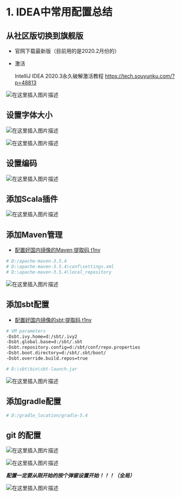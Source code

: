 # 1. IDEA中常用配置总结

## 从社区版切换到旗舰版

- 官网下载最新版（目前用的是2020.2月份的）

- 激活

  IntelliJ IDEA 2020.3永久破解激活教程   https://tech.souyunku.com/?p=48813


![在这里插入图片描述](https://img-blog.csdnimg.cn/20200814155531989.png?x-oss-process=image/watermark,type_ZmFuZ3poZW5naGVpdGk,shadow_10,text_aHR0cHM6Ly9ibG9nLmNzZG4ubmV0L2ZhbmppYW5oYWk=,size_16,color_FFFFFF,t_70#pic_center)

## 设置字体大小

![在这里插入图片描述](https://img-blog.csdnimg.cn/20200814155935568.png?x-oss-process=image/watermark,type_ZmFuZ3poZW5naGVpdGk,shadow_10,text_aHR0cHM6Ly9ibG9nLmNzZG4ubmV0L2ZhbmppYW5oYWk=,size_16,color_FFFFFF,t_70#pic_center)

![在这里插入图片描述](https://img-blog.csdnimg.cn/20200814160014779.png?x-oss-process=image/watermark,type_ZmFuZ3poZW5naGVpdGk,shadow_10,text_aHR0cHM6Ly9ibG9nLmNzZG4ubmV0L2ZhbmppYW5oYWk=,size_16,color_FFFFFF,t_70#pic_center)

## 设置编码 

![在这里插入图片描述](https://img-blog.csdnimg.cn/202008141603307.png?x-oss-process=image/watermark,type_ZmFuZ3poZW5naGVpdGk,shadow_10,text_aHR0cHM6Ly9ibG9nLmNzZG4ubmV0L2ZhbmppYW5oYWk=,size_16,color_FFFFFF,t_70#pic_center)

## 添加Scala插件

![在这里插入图片描述](https://img-blog.csdnimg.cn/2020081416023649.png?x-oss-process=image/watermark,type_ZmFuZ3poZW5naGVpdGk,shadow_10,text_aHR0cHM6Ly9ibG9nLmNzZG4ubmV0L2ZhbmppYW5oYWk=,size_16,color_FFFFFF,t_70#pic_center)

## 添加Maven管理

- [配置好国内镜像的Maven;提取码 t1nv](https://pan.baidu.com/s/1lKLDDylvd1C0Xm49G2PqGQ)

```bash
# D:/apache-maven-3.5.4
# D:\apache-maven-3.5.4\conf\settings.xml
# D:\apache-maven-3.5.4\local_repository
```

![在这里插入图片描述](https://img-blog.csdnimg.cn/20200814161204784.png?x-oss-process=image/watermark,type_ZmFuZ3poZW5naGVpdGk,shadow_10,text_aHR0cHM6Ly9ibG9nLmNzZG4ubmV0L2ZhbmppYW5oYWk=,size_16,color_FFFFFF,t_70#pic_center)

## 添加sbt配置

- [配置好国内镜像的sbt;提取码 t1nv](https://pan.baidu.com/s/1lKLDDylvd1C0Xm49G2PqGQ)

```bash
# VM parameters
-Dsbt.ivy.home=d:/sbt/.ivy2
-Dsbt.global.base=d:/sbt/.sbt
-Dsbt.repository.config=d:/sbt/conf/repo.properties
-Dsbt.boot.directory=d:/sbt/.sbt/boot/
-Dsbt.override.build.repos=true

# D:\sbt\bin\sbt-launch.jar
```

![在这里插入图片描述](https://img-blog.csdnimg.cn/20200814162159927.png?x-oss-process=image/watermark,type_ZmFuZ3poZW5naGVpdGk,shadow_10,text_aHR0cHM6Ly9ibG9nLmNzZG4ubmV0L2ZhbmppYW5oYWk=,size_16,color_FFFFFF,t_70#pic_center)

## 添加gradle配置

```bash
# D:/gradle_location/gradle-5.4
```

## git 的配置

![在这里插入图片描述](https://img-blog.csdnimg.cn/20200814163823460.png?x-oss-process=image/watermark,type_ZmFuZ3poZW5naGVpdGk,shadow_10,text_aHR0cHM6Ly9ibG9nLmNzZG4ubmV0L2ZhbmppYW5oYWk=,size_16,color_FFFFFF,t_70#pic_center)

![在这里插入图片描述](https://img-blog.csdnimg.cn/20200814164324301.png?x-oss-process=image/watermark,type_ZmFuZ3poZW5naGVpdGk,shadow_10,text_aHR0cHM6Ly9ibG9nLmNzZG4ubmV0L2ZhbmppYW5oYWk=,size_16,color_FFFFFF,t_70#pic_center)

***配置一定要从刚开始的按个弹窗设置开始！！！（全局）***

![在这里插入图片描述](https://img-blog.csdnimg.cn/20200814170741944.png?x-oss-process=image/watermark,type_ZmFuZ3poZW5naGVpdGk,shadow_10,text_aHR0cHM6Ly9ibG9nLmNzZG4ubmV0L2ZhbmppYW5oYWk=,size_16,color_FFFFFF,t_70#pic_center)